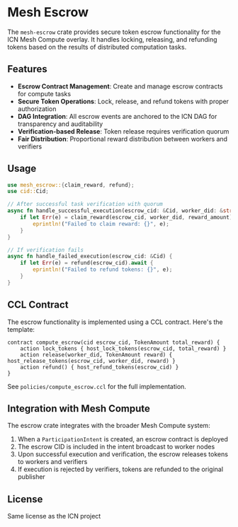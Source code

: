 # Mesh Escrow

The `mesh-escrow` crate provides secure token escrow functionality for the ICN Mesh Compute overlay. It handles locking, releasing, and refunding tokens based on the results of distributed computation tasks.

## Features

- **Escrow Contract Management**: Create and manage escrow contracts for compute tasks
- **Secure Token Operations**: Lock, release, and refund tokens with proper authorization
- **DAG Integration**: All escrow events are anchored to the ICN DAG for transparency and auditability
- **Verification-based Release**: Token release requires verification quorum
- **Fair Distribution**: Proportional reward distribution between workers and verifiers

## Usage

```rust
use mesh_escrow::{claim_reward, refund};
use cid::Cid;

// After successful task verification with quorum
async fn handle_successful_execution(escrow_cid: &Cid, worker_did: &str, reward_amount: u64) {
    if let Err(e) = claim_reward(escrow_cid, worker_did, reward_amount).await {
        eprintln!("Failed to claim reward: {}", e);
    }
}

// If verification fails
async fn handle_failed_execution(escrow_cid: &Cid) {
    if let Err(e) = refund(escrow_cid).await {
        eprintln!("Failed to refund tokens: {}", e);
    }
}
```

## CCL Contract

The escrow functionality is implemented using a CCL contract. Here's the template:

```ccl
contract compute_escrow(cid escrow_cid, TokenAmount total_reward) {
    action lock_tokens { host_lock_tokens(escrow_cid, total_reward) }
    action release(worker_did, TokenAmount reward) { host_release_tokens(escrow_cid, worker_did, reward) }
    action refund() { host_refund_tokens(escrow_cid) }
}
```

See `policies/compute_escrow.ccl` for the full implementation.

## Integration with Mesh Compute

The escrow crate integrates with the broader Mesh Compute system:

1. When a `ParticipationIntent` is created, an escrow contract is deployed
2. The escrow CID is included in the intent broadcast to worker nodes
3. Upon successful execution and verification, the escrow releases tokens to workers and verifiers
4. If execution is rejected by verifiers, tokens are refunded to the original publisher

## License

Same license as the ICN project 